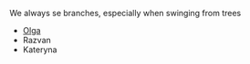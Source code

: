 We always se branches, especially when swinging from trees


* [Olga](https://github.com/ismailtugan/teambranch2/blob/2-Olga/Olga.md) <br> 
* Razvan <br>
* Kateryna <br> 

